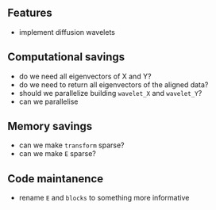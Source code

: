 ## Features

* implement diffusion wavelets

## Computational savings

* do we need all eigenvectors of X and Y?
* do we need to return all eigenvectors of the aligned data?
* should we parallelize building `wavelet_X` and `wavelet_Y`?
* can we parallelise 

## Memory savings

* can we make `transform` sparse?
* can we make `E` sparse?

## Code maintanence

* rename `E` and `blocks` to something more informative

